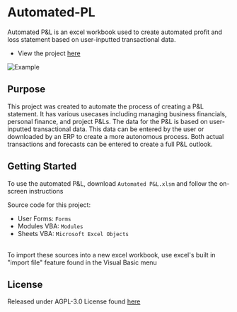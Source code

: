 # Automated-PL
 
 Automated P&L is an excel workbook used to create automated profit and loss statement based on user-inputted transactional data. 

 * View the project [here](https://nicholaslukas.com/automated-pl)

![Example](<https://cdn.myportfolio.com/e202125a-e160-4e2d-abee-94d517afa19f/6f7a096a-6977-4050-81e8-3f0430b20f1c_rw_1920.gif?h=db83ae92199d808f9a3aff6d500e184b>)


## Purpose
This project was created to automate the process of creating a P&L statement. It has various usecases including managing business financials, personal finance, and project P&Ls. The data for the P&L is based on user-inputted transactional data. This data can be entered by the user or downloaded by an ERP to create a more autonomous process. Both actual transactions and forecasts can be entered to create a full P&L outlook.

## Getting Started
To use the automated P&L, download `Automated P&L.xlsm` and follow the on-screen instructions <br/>

Source code for this project:
* User Forms: `Forms`
* Modules VBA: `Modules`
* Sheets VBA: `Microsoft Excel Objects`
<br/>
To import these sources into a new excel workbook, use excel's built in "import file" feature found in the Visual Basic menu

## License
Released under AGPL-3.0 License found [here](https://opensource.org/licenses/AGPL-3.0)
